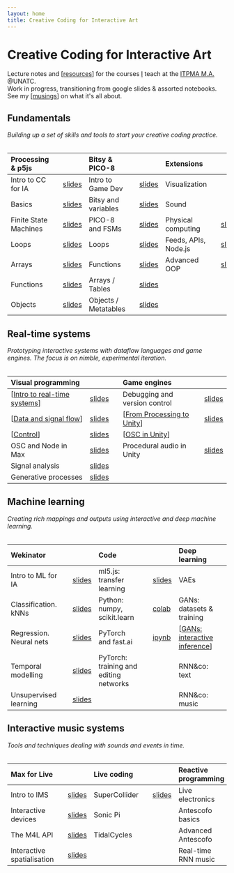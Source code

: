 ```yaml
---
layout: home
title: Creative Coding for Interactive Art
---
```


# Creative Coding for Interactive Art

Lecture notes and [[resources]] for the courses [I](//rvirmoors.github.io) teach
at the [ITPMA M.A.](//cinetic.arts.ro/en/itpma/) @UNATC. <br/>
Work in progress, transitioning from google slides & assorted notebooks. See my [[musings]] on what it's all about.

## Fundamentals

*Building up a set of skills and tools to start your creative coding practice.*
<br/><br/>

| **Processing & p5js** | | | **Bitsy & PICO-8** | |  | **Extensions** | | | **Python** | |      
| :-------- | -------- |--- | :-------- | -------- | --- | :-------- | -------- | --- | :-------- | -------- | 
| Intro to CC for IA  |  | [slides](slides/01-01-cc-intro.md)  | Intro to Game Dev  |  | [slides](slides/01-01-gd-intro.md)  |  Visualization     |  |                    | Practical Python  |  [slides](slides/01-12-practical-python) | 
| Basics     | | [slides](slides/01-02-basics.md) | Bitsy and variables     | | [slides](slides/01-02-gd-basics.md) | Sound     |  |                 | More Python       |  [slides](slides/01-13-more-python) |
| Finite State Machines | | [slides](slides/01-03-fsm.md)  |  PICO-8 and FSMs | | [slides](slides/01-03-pico8.md)   | Physical computing     |  | [slides](slides/01-07-osc.md) | [[TouchDesigner and Python]] 
| Loops     | | [slides](slides/01-04-loops.md) |  Loops     | | [slides](slides/01-04-gd-loops.md) | Feeds, APIs, Node.js |  | [slides](slides/01-08-node.md)
| Arrays     | | [slides](slides/01-05-arrays.md) | Functions     | | [slides](slides/01-05-gd-functions.md)  | Advanced OOP     |  | [slides](slides/01-10-more-oop.md)
| Functions     | | [slides](slides/01-06-functions.md) | Arrays / Tables  | | [slides](slides/01-06-gd-arrays.md)
| Objects     | | [slides](slides/01-09-oop.md) | Objects / Metatables     | | [slides](slides/01-07-p8-oop.md)

## Real-time systems

*Prototyping interactive systems with dataflow languages and game engines. The focus is on nimble, experimental iteration.*
<br/><br/>

| **Visual programming** | |               | **Game engines** | |     
| :-------- | -------- |---             | :-------- | -------- | 
| [[Intro to real-time systems]] | [slides](slides/02-01-max-unity-intro) | | Debugging and version control | [slides](slides/02-01-gd-debug.md) |
| [[Data and signal flow]]   | [slides](slides/02-05-types-flow) | | [[From Processing to Unity]] | [slides](slides/02-02-p5-to-unity.md) |
| [[Control]]   | [slides](slides/02-06-control) |                    | [[OSC in Unity]]    |  |  
| OSC and Node in Max | [slides](slides/02-07-osc-node.md)  |    | Procedural audio in Unity | [slides](slides/02-10-unity-pd.md)  |  
| Signal analysis  | [slides](slides/02-11-signal-analysis.md) |       |  |  |  
| Generative processes  | [slides](slides/02-12-generative.md) |       |  |  |  

## Machine learning

*Creating rich mappings and outputs using interactive and deep machine learning.*
<br/><br/>

| **Wekinator** | | | **Code** | | | **Deep learning** | |            
| :-------- | -------- |--- | :-------- | -------- | --- | :-------- | -------- | 
| Intro to ML for IA |  | [slides](slides/03-01-ml-intro.md) | ml5.js: transfer learning |  | [slides](slides/03-05-transfer.md)  |  VAEs  | | 
| Classification. kNNs  |  | [slides](slides/03-02-classification.md) | Python: numpy, scikit.learn  |  | [colab](https://colab.research.google.com/drive/1LWUDaBr6a8wRjXY_qcUeRkIVVMfTSMXW?usp=sharing) | GANs: datasets & training  | | [slides](slides/03-08-gan-train.md) 
| Regression. Neural nets  |  | [slides](slides/03-03-regression.md) | PyTorch and fast.ai     |  | [ipynb](https://github.com/RVirmoors/cc1/blob/master/ml/python-weki/fastai-classify.ipynb) | [[GANs: interactive inference]]  | | [slides](slides/03-09-gan-inference.md) 
| Temporal modelling  | | [slides](slides/03-04-temporal.md)  | PyTorch: training and editing networks     |  | | RNN&co: text  | | [slides](slides/03-10-rnn-text.md)
| Unsupervised learning |  | [slides](slides/03-06-unsupervised.md) |      |  | | RNN&co: music  | | [slides](slides/03-11-rnn-audio.md)

## Interactive music systems

*Tools and techniques dealing with sounds and events in time.*
<br/><br/>

| **Max for Live** | | | **Live coding** | | | **Reactive programming** | |            
| :-------- | -------- |--- | :-------- | -------- | --- | :-------- | -------- | 
| Intro to IMS |  | [slides](slides/04-01-ims-intro.md)  | SuperCollider     |  | [slides](slides/04-05-supercollider.md) | Live electronics  | | 
| Interactive devices |  | [slides](slides/04-02-interactive-devices.md) | Sonic Pi     |  | | Antescofo basics  | | [slides](slides/04-09-scofo-basics.md)
| The M4L API  |  | [slides](slides/04-03-m4l-api.md) | TidalCycles     |  | | Advanced Antescofo  | | [slides](slides/04-10-more-scofo.md) 
| Interactive spatialisation  |  | [slides](slides/04-04-spat.md) |      |  | | Real-time RNN music  | |

[//begin]: # "Autogenerated link references for markdown compatibility"
[resources]: resources.md "Getting started"
[musings]: musings.md "Musings"
[TouchDesigner and Python]: touchdesigner-and-python.md "TouchDesigner and Python"
[Intro to real-time systems]: intro-to-real-time-systems.md "Intro to real-time systems"
[From Processing to Unity]: from-processing-to-unity.md "From Processing to Unity"
[Data and signal flow]: data-and-signal-flow.md "Data and signal flow"
[Control]: control.md "Control"
[OSC in Unity]: osc-in-unity.md "OSC in Unity"
[GANs: interactive inference]: gans-interactive-inference.md "GANs: interactive inference"
[//end]: # "Autogenerated link references"